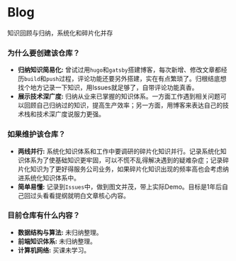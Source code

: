 #   Blog
知识回顾与归纳，系统化和碎片化并存

### 为什么要创建该仓库？
* **归纳知识简易化:** 曾试过用`hugo`和`gatsby`搭建博客，每次新增、修改文章都经历`build`和`push`过程，评论功能还要另外搭建，实在有点繁琐了。归根结底想找个地方记录一下知识，用Issues就足够了，自带评论功能真香。
* **展示技术深广度:** 归纳从业来已掌握的知识体系。一方面工作遇到相关问题可以回顾自己归纳过的知识，提高生产效率；另一方面，用博客来表达自己的技术栈和技术深广度说服力更强。

### 如果维护该仓库？
* **两线并行:** 系统化知识体系和工作中要调研的碎片化知识并行。记录系统化知识体系为了使基础知识更牢固，可以不慌不乱得解决遇到的疑难杂症；记录碎片化知识为了更好得服务公司业务，如果碎片化知识出现的频率高也会考虑纳进系统化知识体系中。
* **简单易懂:** 记录到`Issues`中，做到图文并茂，带上实际Demo。目标是1年后自己回过头看看提纲就明白文章核心内容。

### 目前仓库有什么内容？
* **数据结构与算法:** 未归纳整理。
* **前端知识体系:** 未归纳整理。
* **计算机网络:** 买课未学习。
